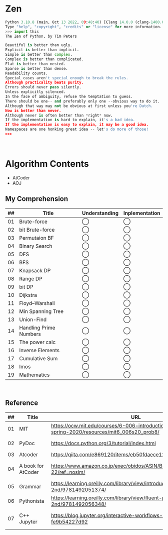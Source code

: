 # Zen

```py
Python 3.10.8 (main, Oct 13 2022, 09:48:40) [Clang 14.0.0 (clang-1400.0.29.102)] on darwin
Type "help", "copyright", "credits" or "license" for more information.
>>> import this
The Zen of Python, by Tim Peters

Beautiful is better than ugly.
Explicit is better than implicit.
Simple is better than complex.
Complex is better than complicated.
Flat is better than nested.
Sparse is better than dense.
Readability counts.
Special cases aren't special enough to break the rules.
Although practicality beats purity.
Errors should never pass silently.
Unless explicitly silenced.
In the face of ambiguity, refuse the temptation to guess.
There should be one-- and preferably only one --obvious way to do it.
Although that way may not be obvious at first unless you're Dutch.
Now is better than never.
Although never is often better than *right* now.
If the implementation is hard to explain, it's a bad idea.
If the implementation is easy to explain, it may be a good idea.
Namespaces are one honking great idea -- let's do more of those!
>>>
```

<br/>

# Algorithm Contents
- AtCoder
- AOJ
## My Comprehension

| ## |  Title     | Understanding | Inplementation |
|----|------------|---------------|----------------|
| 01 | Brute-force | ◯  | ◯ |
| 02 | bit Brute-force | ◯   | ◯ |
| 03 | Permutaion BF | ◯  | ◯ |
| 04 | Binary Search | ◯   | ◯ |
| 05 | DFS        | ◯  | ◯ |
| 06 | BFS        | ◯  | ◯ |
| 07 | Knapsack DP| ◯  | ◯ |
| 08 | Range DP   | ◯  | ◯ |
| 09 | bit DP     | ◯  | ◯ |
| 10 | Dijkstra   | ◯  | ◯ |
| 11 | Floyd–Warshall| ◯ | ◯ |
| 12 | Min Spanning Tree | ◯   | ◯ |
| 13 | Union-Find | ◯   | ◯ |
| 14 | Handling Prime Numbers | ◯  | ◯ |
| 15 | The power calc | ◯ | ◯ |
| 16 | Inverse Elements| ◯ | ◯ |
| 17 | Cumulative Sum | ◯ | ◯|
| 18 | Imos       | ◯ | ◯ |
| 19 | Mathematics | ◯ | ◯ |

<br/>

## Reference

| ## |  Title  | URL       | Note |
|----|---------|-----------|------|
| 01 | MIT     | https://ocw.mit.edu/courses/6-006-introduction-to-algorithms-spring-2020/resources/mit6_006s20_prob8/ |Lectures|
| 02 | PyDoc   | https://docs.python.org/3/tutorial/index.html |Official Doc|
| 03 | Atcoder | https://qiita.com/e869120/items/eb50fdaece12be418faa |100|
| 04 | A book for AtCoder| https://www.amazon.co.jp/exec/obidos/ASIN/B00CY9256C/aaaaab0c-22/ref=nosim/| a 'Pro-con' book |
| 05 | Grammar　| https://learning.oreilly.com/library/view/introducing-python-2nd/9781492051374/ | From Oreilly |
| 06 | Pythonista| https://learning.oreilly.com/library/view/fluent-python-2nd/9781492056348/ | From Oreilly |
| 07 | C++ Jupyter| https://blog.jupyter.org/interactive-workflows-for-c-with-jupyter-fe9b54227d92 | Jupyter Env for C++ |
